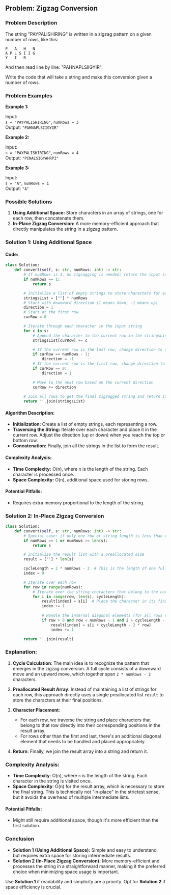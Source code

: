 ## Problem: Zigzag Conversion

### Problem Description

The string "PAYPALISHIRING" is written in a zigzag pattern on a given number of rows, like this:
```
P   A   H   N
A P L S I I G
Y   I   R
```
And then read line by line: "PAHNAPLSIIGYIR".

Write the code that will take a string and make this conversion given a number of rows.

### Problem Examples

**Example 1:**

Input:  
`s = "PAYPALISHIRING"`, `numRows = 3`  
Output: `"PAHNAPLSIIGYIR"`

**Example 2:**

Input:  
`s = "PAYPALISHIRING"`, `numRows = 4`  
Output: `"PINALSIGYAHRPI"`

**Example 3:**

Input:  
`s = "A"`, `numRows = 1`  
Output: `"A"`

### Possible Solutions

1. **Using Additional Space:** Store characters in an array of strings, one for each row, then concatenate them.
2. **In-Place Zigzag Conversion:** A more memory-efficient approach that directly manipulates the string in a zigzag pattern.

### Solution 1: Using Additional Space

#### Code:
```python
class Solution:
    def convert(self, s: str, numRows: int) -> str:
        # If numRows is 1, no zigzagging is needed; return the input string directly
        if numRows == 1:
            return s

        # Initialize a list of empty strings to store characters for each row
        stringsList = [""] * numRows
        # Start with downward direction (1 means down, -1 means up)
        direction = 1
        # Start at the first row
        curRow = 0

        # Iterate through each character in the input string
        for c in s:
            # Append the character to the current row in the stringsList
            stringsList[curRow] += c

            # If the current row is the last row, change direction to up
            if curRow == numRows - 1:
                direction = -1
            # If the current row is the first row, change direction to down
            if curRow == 0:
                direction = 1

            # Move to the next row based on the current direction
            curRow += direction
        
        # Join all rows to get the final zigzagged string and return it
        return ''.join(stringsList)
```

#### Algorithm Description:
- **Initialization:** Create a list of empty strings, each representing a row.
- **Traversing the String:** Iterate over each character and place it in the current row. Adjust the direction (up or down) when you reach the top or bottom row.
- **Concatenation:** Finally, join all the strings in the list to form the result.

#### Complexity Analysis:
- **Time Complexity:** O(n), where n is the length of the string. Each character is processed once.
- **Space Complexity:** O(n), additional space used for storing rows.

#### Potential Pitfalls:
- Requires extra memory proportional to the length of the string.

### Solution 2: In-Place Zigzag Conversion

```python
class Solution:
    def convert(self, s: str, numRows: int) -> str:
        # Special case: if only one row or string length is less than rows, return original string
        if numRows == 1 or numRows >= len(s):
            return s

        # Initialize the result list with a preallocated size
        result = [''] * len(s)

        cycleLength = 2 * numRows - 2  # This is the length of one full zigzag cycle
        index = 0

        # Iterate over each row
        for row in range(numRows):
            # Iterate over the string characters that belong to the current row
            for i in range(row, len(s), cycleLength):
                result[index] = s[i]  # Place the character in its final position
                index += 1
                
                # Handle the internal diagonal elements (for all rows except the first and last)
                if row > 0 and row < numRows - 1 and i + cycleLength - 2 * row < len(s):
                    result[index] = s[i + cycleLength - 2 * row]
                    index += 1

        return ''.join(result)
```

### Explanation:

1. **Cycle Calculation**: The main idea is to recognize the pattern that emerges in the zigzag conversion. A full cycle consists of a downward move and an upward move, which together span `2 * numRows - 2` characters.

2. **Preallocated Result Array**: Instead of maintaining a list of strings for each row, this approach directly uses a single preallocated list `result` to store the characters at their final positions.

3. **Character Placement**:
    - For each row, we traverse the string and place characters that belong to that row directly into their corresponding positions in the result array.
    - For rows other than the first and last, there's an additional diagonal element that needs to be handled and placed appropriately.

4. **Return**: Finally, we join the result array into a string and return it.

### Complexity Analysis:

- **Time Complexity**: O(n), where `n` is the length of the string. Each character in the string is visited once.
- **Space Complexity**: O(n) for the result array, which is necessary to store the final string. This is technically not "in-place" in the strictest sense, but it avoids the overhead of multiple intermediate lists.

#### Potential Pitfalls:
- Might still require additional space, though it's more efficient than the first solution.

### Conclusion

- **Solution 1 (Using Additional Space):** Simple and easy to understand, but requires extra space for storing intermediate results.
- **Solution 2 (In-Place Zigzag Conversion):** More memory-efficient and processes the string in a straightforward manner, making it the preferred choice when minimizing space usage is important.

Use **Solution 1** if readability and simplicity are a priority. Opt for **Solution 2** if space efficiency is crucial.
